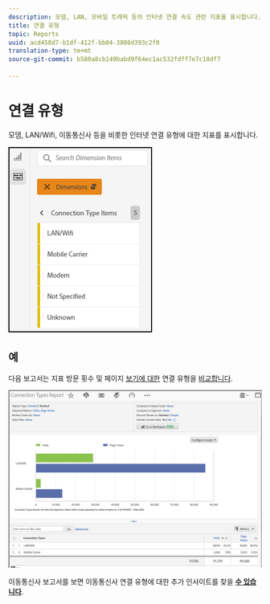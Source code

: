 ```yaml
---
description: 모뎀, LAN, 모바일 트래픽 등의 인터넷 연결 속도 관련 지표를 표시합니다.
title: 연결 유형
topic: Reports
uuid: acd458d7-b1df-412f-bb04-3886d393c2f0
translation-type: tm+mt
source-git-commit: b580a8cb149babd9f64ec1ac532fdff7e7c18df7

---
```



# 연결 유형

모뎀, LAN/Wifi, 이동통신사 등을 비롯한 인터넷 연결 유형에 대한 지표를 표시합니다.

![types](assets/connection.png)

## 예

다음 보고서는 지표 방문 횟수 및 페이지 [보기에 대한](https://docs.adobe.com/content/help/ko-KR/analytics/components/variables/metrics/metrics-visit.html) 연결 유형을 [비교합니다](https://docs.adobe.com/content/help/en/analytics/components/variables/dimensions-reports/reports-page-views.html).

![보고서](assets/contype_compare.png)

이동통신사 보고서를 보면 이동통신사 연결 유형에 대한 추가 인사이트를 찾을 [**수 있습니다&#x200B;**](https://docs.adobe.com/content/help/en/analytics/components/variables/dimensions-reports/reports-mobile-carrier.html).
